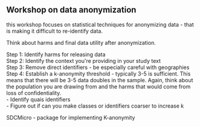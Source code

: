 ## Workshop on data anonymization 

this workshop focuses on statistical techniques for anonymizing data - that is making it difficult to re-identify data. 

Think about harms and final data utility after anonymization.

Step 1: Identify harms for releasing data  
Step 2: Identify the context you're providing in your study text  
Step 3: Remove direct identifiers - be especially careful with geographies  
Step 4: Establish a k-anonymity threshold - typically 3-5 is sufficient. This means that there will be 3-5 data doubles in the 
sample. Again, think about the population you are drawing from and the harms that would come from loss of confidentiality.   
    - Identify quais identifiers  
    - Figure out if can you make classes or identifiers coarser to increase k  

SDCMicro - package for implementing K-anonymity
